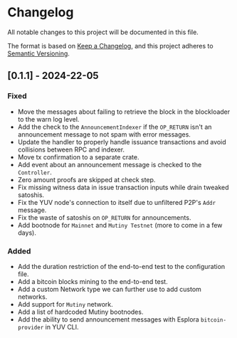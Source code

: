 # Changelog

All notable changes to this project will be documented in this file.

The format is based on [Keep a Changelog](https://keepachangelog.com/en/1.1.0/),
and this project adheres to [Semantic Versioning](https://semver.org/spec/v2.0.0.html).

## [0.1.1] - 2024-22-05

### Fixed

- Move the messages about failing to retrieve the block in the blockloader to the warn log level.
- Add the check to the `AnnouncementIndexer` if the `OP_RETURN` isn't an announcement message to not
  spam with error messages.
- Update the handler to properly handle issuance transactions and avoid collisions between RPC and
  indexer.
- Move tx confirmation to a separate crate.
- Add event about an announcement message is checked to the `Controller`.
- Zero amount proofs are skipped at check step.
- Fix missing witness data in issue transaction inputs while drain tweaked satoshis.
- Fix the YUV node's connection to itself due to unfiltered P2P's `Addr` message.
- Fix the waste of satoshis on `OP_RETURN` for announcements.
- Add bootnode for `Mainnet` and `Mutiny Testnet` (more to come in a few days).

### Added

- Add the duration restriction of the end-to-end test to the configuration file.
- Add a bitcoin blocks mining to the end-to-end test.
- Add a custom Network type we can further use to add custom networks.
- Add support for `Mutiny` network.
- Add a list of hardcoded Mutiny bootnodes.
- Add the ability to send announcement messages with Esplora `bitcoin-provider` in YUV CLI.
